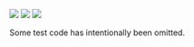 ![](https://img.shields.io/badge/day%20📅-0-blue)
![](https://img.shields.io/badge/days%20completed-0-red)
![](https://img.shields.io/badge/stars%20⭐-0-yellow)

Some test code has intentionally been omitted.
